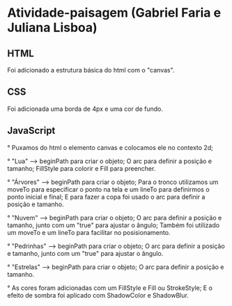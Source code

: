 # Atividade-paisagem (Gabriel Faria e Juliana Lisboa)

## HTML

Foi adicionado a estrutura básica do html com o "canvas".

## CSS

Foi adicionada uma borda de 4px e uma cor de fundo.

## JavaScript

° Puxamos do html o elemento canvas e colocamos ele no contexto 2d;

° "Lua" --> beginPath para criar o objeto; O arc para definir a posição e tamanho; FillStyle para colorir e Fill para preencher.

° "Árvores" --> beginPath para criar o objeto; Para o tronco utilizamos um moveTo para especificar o ponto na tela e um  lineTo para definirmos o ponto inicial e final; E para fazer a copa foi usado o arc para definir a posição e tamanho.

° "Nuvem" --> beginPath para criar o objeto; O arc para definir a posição e tamanho, junto com um "true" para ajustar o ângulo; Também foi utilizado um moveTo e um lineTo para facilitar no posisionamento.

° "Pedrinhas" --> beginPath para criar o objeto; O arc para definir a posição e tamanho, junto com um "true" para ajustar o ângulo.

° "Estrelas" --> beginPath para criar o objeto; O arc para definir a posição e tamanho.

° As cores foram adicionadas com um FillStyle e Fill ou StrokeStyle; E o efeito de sombra foi aplicado com ShadowColor e ShadowBlur.







